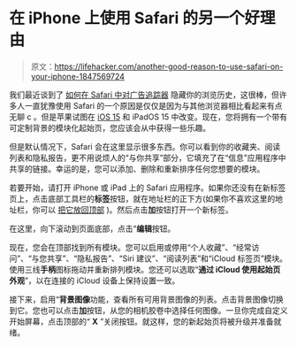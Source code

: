 # 在 iPhone 上使用 Safari 的另一个好理由

> 原文：<https://lifehacker.com/another-good-reason-to-use-safari-on-your-iphone-1847569724>

我们最近谈到了 [如何在 Safari 中对广告追踪器](https://lifehacker.com/how-to-hide-your-browsing-history-from-ad-trackers-with-1847553318?rev=1629901758027) 隐藏你的浏览历史，这很棒，但许多人一直犹豫使用 Safari 的一个原因是仅仅是因为与其他浏览器相比看起来有点无聊 c 。但是苹果试图在 [iOS 15](https://lifehacker.com/the-10-coolest-ios-15-features-announced-at-wwdc-2021-1847048865) 和 iPadOS 15 中改变。现在，您将拥有一个带有可定制背景的模块化起始页，您应该会从中获得一些乐趣。



但是默认情况下，Safari 会在这里显示很多东西。你可以看到你的收藏夹、阅读列表和隐私报告，更不用说烦人的“与你共享”部分，它填充了在“信息”应用程序中共享的链接。幸运的是，您可以添加、删除和重新排序任何您想要的模块。

若要开始，请打开 iPhone 或 iPad 上的 Safari 应用程序。如果你还没有在新标签页上，点击底部工具栏的**标签**按钮，就在地址栏的正下方(如果你不喜欢这里的地址栏，你可以 [把它放回顶部](https://lifehacker.com/how-to-move-safaris-search-bar-back-where-it-belongs-in-1847538847) )。然后点击**加**按钮打开一个新标签。

在这里，向下滚动到页面底部，点击“**编辑**按钮。

现在，您会在顶部找到所有模块。您可以启用或停用“个人收藏”、“经常访问”、“与您共享”、“隐私报告”、“Siri 建议”、“阅读列表”和“iCloud 标签页”模块。使用三线**手柄**图标拖动并重新排列模块。您还可以选取“**通过 iCloud 使用起始页外观**”，以在连接的 iCloud 设备上保持设置一致。

接下来，启用“**背景图像**功能，查看所有可用背景图像的列表。点击背景图像切换到它。您也可以点击**加**按钮，从您的相机胶卷中选择任何图像。一旦你完成自定义开始屏幕，点击顶部的“ **X** ”关闭按钮。就这样，您的新起始页将被升级并准备就绪。